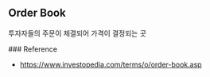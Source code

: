 ## Order Book
투자자들의 주문이 체결되어 가격이 결정되는 곳

### Reference
- https://www.investopedia.com/terms/o/order-book.asp
